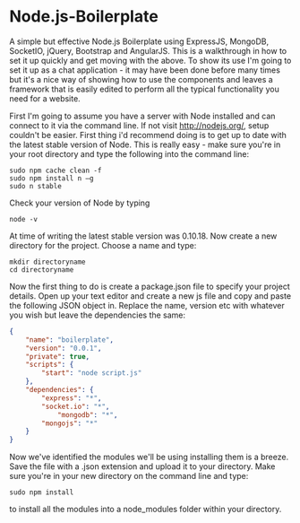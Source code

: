Node.js-Boilerplate
===================

A simple but effective Node.js Boilerplate using ExpressJS, MongoDB, SocketIO, jQuery, Bootstrap and AngularJS. This is a walkthrough in how to set it up quickly and get moving with the above. To show its use I'm going to set it up as a chat application - it may have been done before many times but it's a nice way of showing how to use the components and leaves a framework that is easily edited to perform all the typical functionality you need for a website.


First I'm going to assume you have a server with Node installed and can connect to it via the command line. If not visit http://nodejs.org/, setup couldn't be easier. First thing i'd recommend doing is to get up to date with the latest stable version of Node. This is really easy - make sure you're in your root directory and type the following into the command line:

`````
sudo npm cache clean -f
sudo npm install n –g
sudo n stable 
`````

Check your version of Node by typing

`````
node -v
`````

At time of writing the latest stable version was 0.10.18. Now create a new directory for the project. Choose a name and type:

`````
mkdir directoryname
cd directoryname
`````

Now the first thing to do is create a package.json file to specify your project details. Open up your text editor and create a new js file and copy and paste the following JSON object in. Replace the name, version etc with whatever you wish but leave the dependencies the same:

`````json
{
    "name": "boilerplate",
    "version": "0.0.1",
    "private": true,
    "scripts": {
        "start": "node script.js"
    },
    "dependencies": {
        "express": "*",
        "socket.io": "*",
		    "mongodb": "*",
        "mongojs": "*"
    }
}
`````

Now we've identified the modules we'll be using installing them is a breeze. Save the file with a .json extension and upload it to your directory. Make sure you're in your new directory on the command line and type:

`````
sudo npm install
`````

to install all the modules into a node_modules folder within your directory. 
